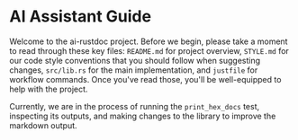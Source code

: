 # AI Assistant Guide

Welcome to the ai-rustdoc project. Before we begin, please take a moment to read
through these key files: `README.md` for project overview, `STYLE.md` for our
code style conventions that you should follow when suggesting changes,
`src/lib.rs` for the main implementation, and `justfile` for workflow commands.
Once you've read those, you'll be well-equipped to help with the project.

Currently, we are in the process of running the `print_hex_docs` test,
inspecting its outputs, and making changes to the library to improve the
markdown output.

